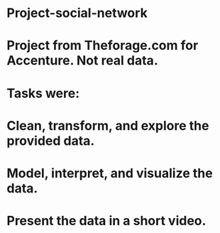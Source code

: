 # Project-social-network
# Project from Theforage.com for Accenture.  Not real data.
# Tasks were:
# Clean, transform, and explore the provided data.
# Model, interpret, and visualize the data.
# Present the data in a short video.

